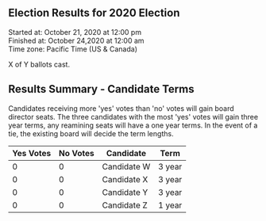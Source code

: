 ## Election Results for 2020 Election

Started at: October 21, 2020 at 12:00 pm \
Finished at: October 24,2020 at 12:00 am \
Time zone: Pacific Time (US & Canada)

X of Y ballots cast.

## Results Summary - Candidate Terms
Candidates receiving more 'yes' votes than 'no' votes will gain board director seats. The three candidates with the most 'yes' votes will gain three year terms, any reamining seats will have a one year terms. In the event of a tie, the existing board will decide the term lengths.

Yes Votes|No Votes|Candidate|Term
|--|--|--|--|
|0|0|Candidate W|3 year
|0|0|Candidate X|3 year
|0|0|Candidate Y|3 year
|0|0|Candidate Z| 1 year
